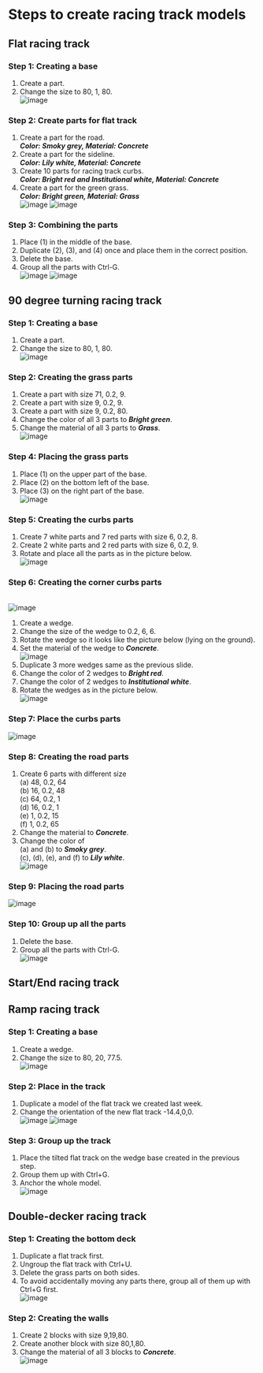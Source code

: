 # Steps to create racing track models

## Flat racing track
### Step 1: Creating a base
1. Create a part.
2. Change the size to 80, 1, 80.<br>
![image](https://github.com/user-attachments/assets/686d9993-7aee-4cb7-a6cd-6d2bf88d507b)

### Step 2: Create parts for flat track
1. Create a part for the road. <br>***Color: Smoky grey, Material: Concrete***
2. Create a part for the sideline. <br>***Color: Lily white, Material: Concrete***
3. Create 10 parts for racing track curbs. <br>***Color: Bright red and Institutional white, Material: Concrete***
4. Create a part for the green grass. <br>***Color: Bright green, Material: Grass***<br>
![image](https://github.com/user-attachments/assets/ba2eb5b2-d6c6-46e3-bbca-c5bc9035c52f)
![image](https://github.com/user-attachments/assets/68ffc10f-981c-47bb-90ef-60576dc552a8)

### Step 3: Combining the parts
1. Place (1) in the middle of the base.
2. Duplicate (2), (3), and (4) once and place them in the correct position.
3. Delete the base.
4. Group all the parts with Ctrl-G.<br>
![image](https://github.com/user-attachments/assets/b1a251c8-520c-44ac-86c7-ed8c2f22415f)
![image](https://github.com/user-attachments/assets/a1d0cd44-63e3-49dd-bfd7-8676bf48fde3)


## 90 degree turning racing track
### Step 1: Creating a base
1. Create a part.
2. Change the size to 80, 1, 80.<br>
![image](https://github.com/user-attachments/assets/686d9993-7aee-4cb7-a6cd-6d2bf88d507b)

### Step 2: Creating the grass parts
1. Create a part with size 71, 0.2, 9.
2. Create a part with size 9, 0.2, 9.
3. Create a part with size 9, 0.2, 80.
4. Change the color of all 3 parts to ***Bright green***.
5. Change the material of all 3 parts to ***Grass***.<br>
![image](https://github.com/user-attachments/assets/58566554-883b-495f-8c88-8dbc26675ae5)

### Step 4: Placing the grass parts
1. Place (1) on the upper part of the base.
2. Place (2) on the bottom left of the base.
3. Place (3) on the right part of the base.<br>
![image](https://github.com/user-attachments/assets/8a85e82b-52aa-455a-b79b-aca0b953cfe4)

### Step 5: Creating the curbs parts
1. Create 7 white parts and 7 red parts with size 6, 0.2, 8.
2. Create 2 white parts and 2 red parts with size 6, 0.2, 9.
3. Rotate and place all the parts as in the picture below.<br>
![image](https://github.com/user-attachments/assets/7f18fe76-3f33-4cc0-84ba-19d5e1df3dbf)

### Step 6: Creating the corner curbs parts
<br>![image](https://github.com/user-attachments/assets/e8b1364b-4e01-4aa2-8830-a88d04c72447)<br>
1. Create a wedge.
2. Change the size of the wedge to 0.2, 6, 6.
3. Rotate the wedge so it looks like the picture below (lying on the ground).
4. Set the material of the wedge to ***Concrete***.<br>
![image](https://github.com/user-attachments/assets/13dbb563-0d23-4803-a37f-f1dd191c34ed)
5. Duplicate 3 more wedges same as the previous slide.
6. Change the color of 2 wedges to ***Bright red***.
7. Change the color of 2 wedges to ***Institutional white***.
8. Rotate the wedges as in the picture below.<br>
![image](https://github.com/user-attachments/assets/a678d48e-ccc6-4f0c-86d5-cbb57874e755)

### Step 7: Place the curbs parts
![image](https://github.com/user-attachments/assets/b52c3ce2-5c47-4a7e-af11-8ed432a29f58)

### Step 8: Creating the road parts
1. Create 6 parts with different size
<br>(a) 48, 0.2, 64
<br>(b) 16, 0.2, 48
<br>(c) 64, 0.2, 1
<br>(d) 16, 0.2, 1
<br>(e) 1, 0.2, 15
<br>(f) 1, 0.2, 65
2. Change the material to ***Concrete***.
3. Change the color of
<br>(a) and (b) to ***Smoky grey***.
<br>(c), (d), (e), and (f) to ***Lily white***.
<br>![image](https://github.com/user-attachments/assets/0f4f456e-a17b-460e-bdd5-92308f151b8c)

### Step 9: Placing the road parts
![image](https://github.com/user-attachments/assets/afaa740c-f032-44e4-8cd1-d0580a4d1eac)

### Step 10: Group up all the parts
1. Delete the base.
2. Group all the parts with Ctrl-G.
<br>![image](https://github.com/user-attachments/assets/91badcea-9d09-49c3-a908-96c58356c40a)


## Start/End racing track


## Ramp racing track
### Step 1: Creating a base
1. Create a wedge.
2. Change the size to 80, 20, 77.5.
<br>![image](https://github.com/user-attachments/assets/d6866460-6595-471d-8ce5-c91bdd7004c1)

### Step 2: Place in the track
1. Duplicate a model of the flat track we created last week.
2. Change the orientation of the new flat track -14.4,0,0.
<br>![image](https://github.com/user-attachments/assets/6415ad00-9e27-49d3-bd31-dba9859bb64f)
![image](https://github.com/user-attachments/assets/911f53c1-dee7-480f-8684-0725ff446eb0)

### Step 3: Group up the track
1. Place the tilted flat track on the wedge base created in the previous step.
2. Group them up with Ctrl+G.
3. Anchor the whole model.
<br>![image](https://github.com/user-attachments/assets/e25d004d-8794-48d8-ac3b-19b4d1e09199)


## Double-decker racing track
### Step 1: Creating the bottom deck
1. Duplicate a flat track first.
2. Ungroup the flat track with Ctrl+U.
3. Delete the grass parts on both sides.
4. To avoid accidentally moving any parts there, group all of them up with Ctrl+G first.
<br>![image](https://github.com/user-attachments/assets/d425cb6b-6269-40d5-ab2c-2ddbdd98c9e5)

### Step 2: Creating the walls
1. Create 2 blocks with size 9,19,80.
2. Create another block with size 80,1,80.
3. Change the material of all 3 blocks to ***Concrete***.
<br>![image](https://github.com/user-attachments/assets/0ac87351-091b-414d-a897-429b54bc79a3)























